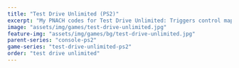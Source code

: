 ```yaml
---
title: "Test Drive Unlimited (PS2)"
excerpt: "My PNACH codes for Test Drive Unlimited: Triggers control mapping."
image: "assets/img/games/test-drive-unlimited.jpg"
feature-img: "assets/img/games/bg/test-drive-unlimited.jpg"
parent-series: "console-ps2"
game-series: "test-drive-unlimited-ps2"
order: "test drive unlimited"
---
```

